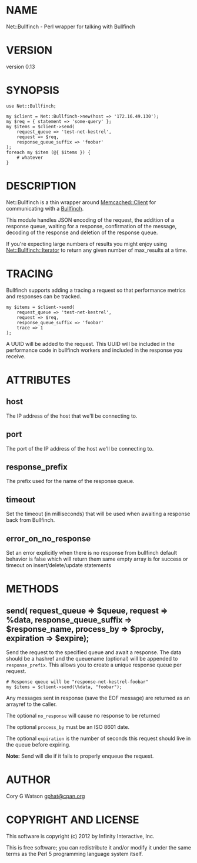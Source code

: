 # NAME

Net::Bullfinch - Perl wrapper for talking with Bullfinch

# VERSION

version 0.13

# SYNOPSIS

    use Net::Bullfinch;

    my $client = Net::Bullfinch->new(host => '172.16.49.130');
    my $req = { statement => 'some-query' };
    my $items = $client->send(
        request_queue => 'test-net-kestrel',
        request => $req,
        response_queue_suffix => 'foobar'
    );
    foreach my $item (@{ $items }) {
        # whatever
    }

# DESCRIPTION

Net::Bullfinch is a thin wrapper around [Memcached::Client](http://search.cpan.org/perldoc?Memcached::Client) for communicating with
a [Bullfinch](https://github.com/gphat/bullfinch/).

This module handles JSON encoding of the request, the addition of a response
queue, waiting for a response, confirmation of the message, decoding of the
response and deletion of the response queue.

If you're expecting large numbers of results you might enjoy using
[Net::Bullfinch::Iterator](http://search.cpan.org/perldoc?Net::Bullfinch::Iterator) to return any given number of max_results at a time.

# TRACING

Bullfinch supports adding a tracing a request so that performance metrics
and responses can be tracked.

    my $items = $client->send(
        request_queue => 'test-net-kestrel',
        request => $req,
        response_queue_suffix => 'foobar'
        trace => 1
    );

A UUID will be added to the request.  This UUID will be included in the
performance code in bullfinch workers and included in the response you
receive.

# ATTRIBUTES

## host

The IP address of the host that we'll be connecting to.

## port

The port of the IP address of the host we'll be connecting to.

## response_prefix

The prefix used for the name of the response queue.

## timeout

Set the timeout (in milliseconds) that will be used when awaiting a response
back from Bullfinch.

## error_on_no_response

Set an error explicitly when there is no response from bullfinch default
behavior is false which will return them same empty array is for success or
timeout on insert/delete/update statements 

# METHODS

## send( request_queue => $queue, request => \%data, response_queue_suffix => $response_name, process_by => $procby, expiration => $expire);

Send the request to the specified queue and await a response.  The data
should be a hashref and the queuename (optional) will be appended to
`response_prefix`.  This allows you to create a unique response queue per
request.

    # Response queue will be "response-net-kestrel-foobar"
    my $items = $client->send(\%data, "foobar");

Any messages sent in response (save the EOF message) are returned as an
arrayref to the caller.

The optional `no_response` will cause no response to be returned

The optional `process_by` must be an ISO 8601 date.

The optional `expiration` is the number of seconds this request should live
in the queue before expiring.

__Note:__ Send will die if it fails to properly enqueue the request.

# AUTHOR

Cory G Watson <gphat@cpan.org>

# COPYRIGHT AND LICENSE

This software is copyright (c) 2012 by Infinity Interactive, Inc.

This is free software; you can redistribute it and/or modify it under
the same terms as the Perl 5 programming language system itself.
